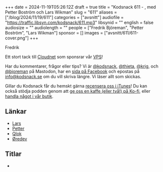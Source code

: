 +++
date = 2024-11-19T05:26:12Z
draft = true
title = "Kodsnack 611 - , med Petter Boström och Lars Wikman"
slug = "611"
aliases = ["/blog/2024/11/19/611"]
categories = ["avsnitt"]
audiofile = "https://traffic.libsyn.com/kodsnack/611.mp3"
libsynid = ""
english = false
audiosize = ""
audiolength = ""
people = ["Fredrik Björeman", "Petter Boström", "Lars Wikman"]
sponsor = []
images = ["avsnitt/611/611-cover.png"]
+++

Fredrik 

Ett stort tack till [Cloudnet](https://www.cloudnet.se) som sponsrar vår [VPS](https://en.wikipedia.org/wiki/Virtual_private_server)!

Har du kommentarer, frågor eller tips? Vi är [@kodsnack](https://social.podsnack.se/@kodsnack), [@thieta](https://6510.nu/@thieta), [@krig](https://6510.nu/@krig), och [@bjoreman](https://toot.cafe/@bjoreman) på Mastodon, har en [sida på Facebook](https://www.facebook.com/) och epostas på [info@kodsnack.se](mailto:info@kodsnack.se) om du vill skriva längre. Vi läser allt som skickas.

Gillar du Kodsnack får du hemskt gärna [recensera oss i iTunes](https://itunes.apple.com/se/podcast/kodsnack/id561631498?l=en)! Du kan också stödja podden genom att <a href="https://ko-fi.com/kodsnack" rel="payment">ge oss en kaffe (eller två!) på Ko-fi</a>, eller [handla något i vår butik](https://shop.spreadshirt.se/kodsnack/).

## Länkar
* [Lars](https://kodsnack.se/people/lars-wikman/)
* [Petter](https://www.linkedin.com/in/petter-bostr%C3%B6m-a72ba788/)
* [Qlok](https://www.qlok.se/)
* [Øredev](https://oredev.org/)

## Titlar
* 